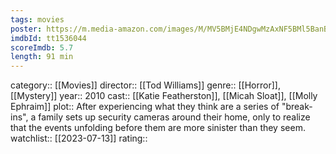 ```yaml
---
tags: movies
poster: https://m.media-amazon.com/images/M/MV5BMjE4NDgwMzAxNF5BMl5BanBnXkFtZTcwNTE3OTk4Mw@@._V1_SX300.jpg
imdbId: tt1536044
scoreImdb: 5.7
length: 91 min
---
```


category:: [[Movies]]
director:: [[Tod Williams]]
genre:: [[Horror]], [[Mystery]]
year:: 2010
cast:: [[Katie Featherston]], [[Micah Sloat]], [[Molly Ephraim]]
plot:: After experiencing what they think are a series of "break-ins", a family sets up security cameras around their home, only to realize that the events unfolding before them are more sinister than they seem.
watchlist:: [[2023-07-13]]
rating::
